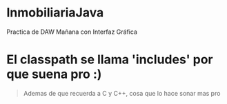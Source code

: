 # InmobiliariaJava
Practica de DAW Mañana con Interfaz Gráfica

# El classpath se llama 'includes' por que suena pro :)
> Ademas de que recuerda a C y C++, cosa que lo hace sonar mas pro